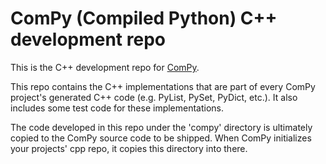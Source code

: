 # ComPy (Compiled Python) C++ development repo
This is the C++ development repo for [ComPy](https://github.com/curtispuetz/compy-cli).

This repo contains the C++ implementations that are part of every ComPy project's generated C++ code (e.g. PyList, PySet, PyDict, etc.). It also includes some test code for these implementations.

The code developed in this repo under the 'compy' directory is ultimately copied to the ComPy source code to be shipped. When ComPy initializes your projects' cpp repo, it copies this directory into there.
